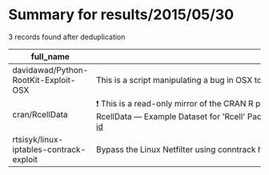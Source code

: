 
# Summary for results/2015/05/30
    
3 records found after deduplication

| full_name | description | html_url | matched_list | matched_count | pushed_at | size | stargazers_count | language | forks_count | vul_ids |
|-----------------------------------------|------------------------------------------------------------------------------------------------------------------------------------------------------------------------------------------------------------------|------------------------------------------------------------|----------------|-----------------|---------------------------|--------|--------------------|------------|---------------|-----------|
| davidawad/Python-RootKit-Exploit-OSX | This is a script manipulating a bug in OSX to escalate any user level process to Root privilege. | https://github.com/davidawad/Python-RootKit-Exploit-OSX | ['exploit'] | 1 | 2015-05-30 02:16:49+00:00 | 120 | 18 | Python | 9 | [] |
| cran/RcellData | :exclamation: This is a read-only mirror of the CRAN R package repository. RcellData — Example Dataset for 'Rcell' Package. Homepage: http://www.embnet.qb.fcen.uba.ar, http://sourceforge.net/projects/cell-id | https://github.com/cran/RcellData | ['rce'] | 1 | 2015-05-30 06:44:03+00:00 | 2368 | 0 | R | 1 | [] |
| rtsisyk/linux-iptables-contrack-exploit | Bypass the Linux Netfilter using conntrack helpers | https://github.com/rtsisyk/linux-iptables-contrack-exploit | ['exploit'] | 1 | 2015-05-30 08:57:02+00:00 | 132 | 14 | JavaScript | 3 | [] |

